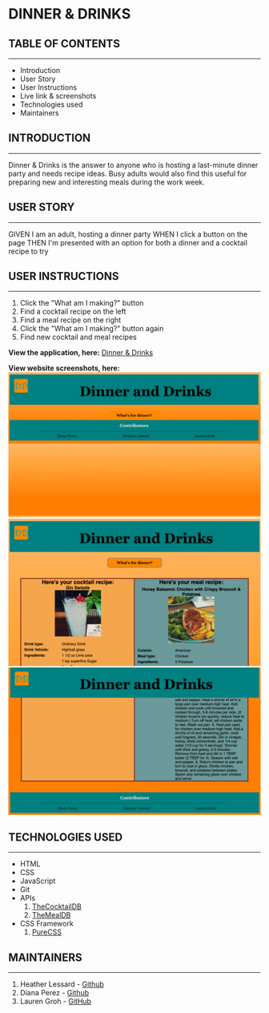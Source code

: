 # DINNER & DRINKS


## TABLE OF CONTENTS
--------------------

* Introduction
* User Story
* User Instructions
* Live link & screenshots
* Technologies used
* Maintainers


## INTRODUCTION
---------------

Dinner & Drinks is the answer to anyone who is hosting a last-minute dinner party and needs recipe ideas. Busy adults would also find this useful for preparing new and interesting meals during the work week.

## USER STORY
---------------

GIVEN I am an adult, hosting a dinner party
WHEN I click a button on the page
THEN I'm presented with an option for both a dinner and a cocktail recipe to try

## USER INSTRUCTIONS
--------------------

1. Click the "What am I making?" button
2. Find a cocktail recipe on the left
3. Find a meal recipe on the right
4. Click the "What am I making?" button again
5. Find new cocktail and meal recipes

**View the application, here:** [Dinner & Drinks](https://grohtech.github.io/dinner-and-drinks/ "Dinner & Drinks")

**View website screenshots, here:**  
![Dinner & Drinks - 1](./assets/images/dinner-and-drinks-1.png "Dinner & Drinks - 1")
![Dinner & Drinks - 2](./assets/images/dinner-and-drinks-2.png "Dinner & Drinks - 2") 
![Dinner & Drinks - 3](./assets/images/dinner-and-drinks-3.png "Dinner & Drinks - 3") 



## TECHNOLOGIES USED
--------------------

* HTML
* CSS
* JavaScript
* Git
* APIs
    1. [TheCocktailDB](https://www.thecocktaildb.com/api.php "TheCocktailDB")
    2. [TheMealDB](https://www.themealdb.com/api.php "TheMealDB")
* CSS Framework
    1. [PureCSS](https://purecss.io/layouts/ "PureCSS")


## MAINTAINERS
--------------

1. Heather Lessard - [Github](https://github.com/Hmlessard "Github Profile")
2. Diana Perez - [Github](https://github.com/Perez-outlook "Github Profile")
1. Lauren Groh - [GitHub](https://github.com/GrohTech "GitHub Profile")